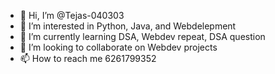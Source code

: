 - 👋 Hi, I’m @Tejas-040303
- 👀 I’m interested in Python, Java, and Webdelepment
- 🌱 I’m currently learning DSA, Webdev repeat, DSA question
- 💞️ I’m looking to collaborate on Webdev projects
- 📫 How to reach me 6261799352

<!---
Tejas-040303/Tejas-040303 is a ✨ special ✨ repository because its `README.md` (this file) appears on your GitHub profile.
You can click the Preview link to take a look at your changes.
--->
